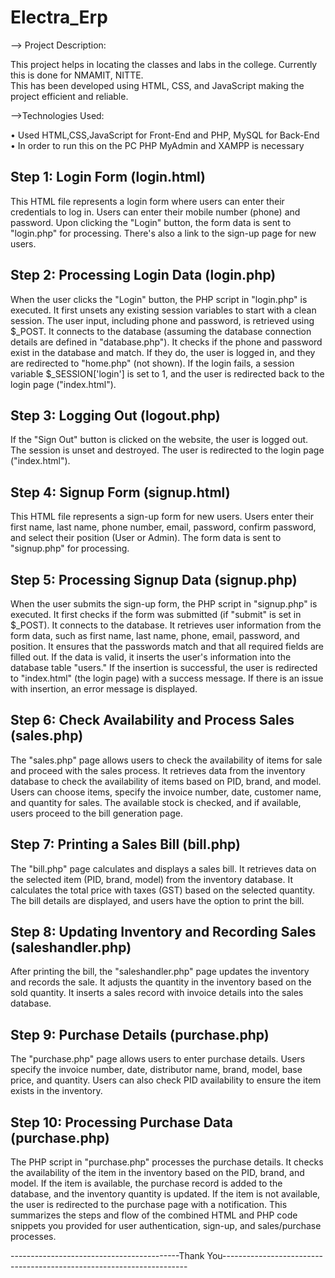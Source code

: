 # Electra_Erp

--> Project Description:

This project helps in locating the classes and labs in the college. Currently this is done for NMAMIT, NITTE.<br>
This has been developed using HTML, CSS, and JavaScript making the project efficient and reliable.

-->Technologies Used:

  • Used HTML,CSS,JavaScript for Front-End and PHP, MySQL for Back-End <br>
  • In order to run this on the PC PHP MyAdmin and XAMPP is necessary
  
Step 1: Login Form (login.html)
---
This HTML file represents a login form where users can enter their credentials to log in.
Users can enter their mobile number (phone) and password.
Upon clicking the "Login" button, the form data is sent to "login.php" for processing.
There's also a link to the sign-up page for new users.

Step 2: Processing Login Data (login.php)
---
When the user clicks the "Login" button, the PHP script in "login.php" is executed.
It first unsets any existing session variables to start with a clean session.
The user input, including phone and password, is retrieved using $_POST.
It connects to the database (assuming the database connection details are defined in "database.php").
It checks if the phone and password exist in the database and match. If they do, the user is logged in, and they are redirected to "home.php" (not shown).
If the login fails, a session variable $_SESSION['login'] is set to 1, and the user is redirected back to the login page ("index.html").

Step 3: Logging Out (logout.php)
---
If the "Sign Out" button is clicked on the website, the user is logged out.
The session is unset and destroyed.
The user is redirected to the login page ("index.html").

Step 4: Signup Form (signup.html)
---
This HTML file represents a sign-up form for new users.
Users enter their first name, last name, phone number, email, password, confirm password, and select their position (User or Admin).
The form data is sent to "signup.php" for processing.

Step 5: Processing Signup Data (signup.php)
---
When the user submits the sign-up form, the PHP script in "signup.php" is executed.
It first checks if the form was submitted (if "submit" is set in $_POST).
It connects to the database.
It retrieves user information from the form data, such as first name, last name, phone, email, password, and position.
It ensures that the passwords match and that all required fields are filled out.
If the data is valid, it inserts the user's information into the database table "users."
If the insertion is successful, the user is redirected to "index.html" (the login page) with a success message.
If there is an issue with insertion, an error message is displayed.

Step 6: Check Availability and Process Sales (sales.php)
---
The "sales.php" page allows users to check the availability of items for sale and proceed with the sales process.
It retrieves data from the inventory database to check the availability of items based on PID, brand, and model.
Users can choose items, specify the invoice number, date, customer name, and quantity for sales.
The available stock is checked, and if available, users proceed to the bill generation page.

Step 7: Printing a Sales Bill (bill.php)
---
The "bill.php" page calculates and displays a sales bill.
It retrieves data on the selected item (PID, brand, model) from the inventory database.
It calculates the total price with taxes (GST) based on the selected quantity.
The bill details are displayed, and users have the option to print the bill.

Step 8: Updating Inventory and Recording Sales (saleshandler.php)
---
After printing the bill, the "saleshandler.php" page updates the inventory and records the sale.
It adjusts the quantity in the inventory based on the sold quantity.
It inserts a sales record with invoice details into the sales database.

Step 9: Purchase Details (purchase.php)
---
The "purchase.php" page allows users to enter purchase details.
Users specify the invoice number, date, distributor name, brand, model, base price, and quantity.
Users can also check PID availability to ensure the item exists in the inventory.

Step 10: Processing Purchase Data (purchase.php)
---
The PHP script in "purchase.php" processes the purchase details.
It checks the availability of the item in the inventory based on the PID, brand, and model.
If the item is available, the purchase record is added to the database, and the inventory quantity is updated.
If the item is not available, the user is redirected to the purchase page with a notification.
This summarizes the steps and flow of the combined HTML and PHP code snippets you provided for user authentication, sign-up, and sales/purchase processes.

------------------------------------------Thank You---------------------------------------------------------------------
